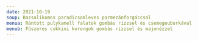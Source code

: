 ```yaml
---
date: 2021-10-19
soup: Bazsalikomos paradicsomleves parmezánforgáccsal
menua: Rántott pulykamell falatok gombás rizzsel és csemegeuborkával
menub: Fűszeres cukkini korongok gombás rizzsel és majonézzel
---
```

